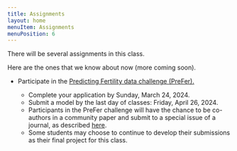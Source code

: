 ```yaml
---
title: Assignments
layout: home
menuItem: Assignments
menuPosition: 6
---
```


There will be several assignments in this class. 

Here are the ones that we know about now (more coming soon).

- Participate in the <a href="https://stulp.gmw.rug.nl/prefer/">Predicting Fertility data challenge (PreFer).</a>
 
    - Complete your application by Sunday, March 24, 2024.
    - Submit a model by the last day of classes: Friday, April 26, 2024.
    - Participants in the PreFer challenge will have the chance to be co-authors in a community paper and submit to a special issue of a journal, as described <a href="https://stulp.gmw.rug.nl/prefer/details/overview/6special_issue.html">here</a>.
    - Some students may choose to continue to develop their submissions as their final project for this class.
